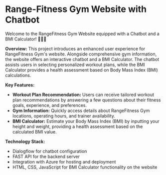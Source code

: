 # Range-Fitness Gym Website with Chatbot

Welcome to the RangeFitness Gym Website equipped with a Chatbot and a BMI Calculator! 🏋️‍♂️🤖

**Overview:**
This project introduces an enhanced user experience for RangeFitness Gym's website. Alongside comprehensive gym information, the website offers an interactive chatbot and a BMI Calculator. The chatbot assists users in selecting personalized workout plans, while the BMI Calculator provides a health assessment based on Body Mass Index (BMI) calculations.

**Key Features:**

- **Workout Plan Recommendation:** Users can receive tailored workout plan recommendations by answering a few questions about their fitness goals, experience, and preferences.
- **Gym Information:** Quickly access details about RangeFitness Gym locations, operating hours, and trainer availability.
- **BMI Calculator:** Estimate your Body Mass Index (BMI) by inputting your height and weight, providing a health assessment based on the calculated BMI value.

**Technology Stack:**

- Dialogflow for chatbot configuration
- FAST API for the backend server
- Integration with Azure for hosting and deployment
- HTML, CSS, JavaScript for BMI Calculator functionality on the website
